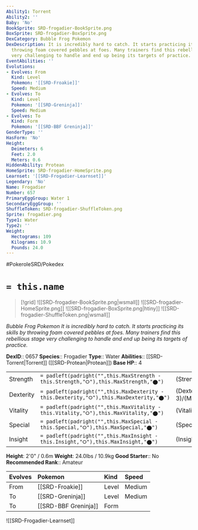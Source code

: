 ```yaml
---
Ability1: Torrent
Ability2: ''
Baby: 'No'
BookSprite: SRD-frogadier-BookSprite.png
BoxSprite: SRD-frogadier-BoxSprite.png
DexCategory: Bubble Frog Pokemon
DexDescription: It is incredibly hard to catch. It starts practicing its skills by
  throwing foam covered pebbles at foes. Many trainers find this rebellious stage
  very challenging to handle and end up being its targets of practice.
EventAbilities: ''
Evolutions:
- Evolves: From
  Kind: Level
  Pokemon: '[[SRD-Froakie]]'
  Speed: Medium
- Evolves: To
  Kind: Level
  Pokemon: '[[SRD-Greninja]]'
  Speed: Medium
- Evolves: To
  Kind: Form
  Pokemon: '[[SRD-BBF Greninja]]'
GenderType: ''
HasForm: 'No'
Height:
  Deimeters: 6
  Feet: 2.0
  Meters: 0.6
HiddenAbility: Protean
HomeSprite: SRD-frogadier-HomeSprite.png
Learnset: '[[SRD-Frogadier-Learnset]]'
Legendary: 'No'
Name: Frogadier
Number: 657
PrimaryEggGroup: Water 1
SecondaryEggGroup: ''
ShuffleToken: SRD-frogadier-ShuffleToken.png
Sprite: frogadier.png
Type1: Water
Type2: ''
Weight:
  Hectograms: 109
  Kilograms: 10.9
  Pounds: 24.0
---
```


#PokeroleSRD/Pokedex

# `= this.name`

> [!grid]
> ![[SRD-frogadier-BookSprite.png|wsmall]]
> ![[SRD-frogadier-HomeSprite.png]]
> ![[SRD-frogadier-BoxSprite.png|htiny]]
> ![[SRD-frogadier-ShuffleToken.png|wsmall]]


*Bubble Frog Pokemon*
*It is incredibly hard to catch. It starts practicing its skills by throwing foam covered pebbles at foes. Many trainers find this rebellious stage very challenging to handle and end up being its targets of practice.*

**DexID**:: 0657
**Species**:: Frogadier
**Type**:: Water
**Abilities**:: [[SRD-Torrent|Torrent]] ([[SRD-Protean|Protean]])
**Base HP**:: 4

|           |                                                                                        |                                          |
| --------- | -------------------------------------------------------------------------------------- | ---------------------------------------- |
| Strength  | `= padleft(padright("",this.MaxStrength - this.Strength,"⭘"),this.MaxStrength,"⬤")`    | (Strength::2)/(MaxStrength::4)   |
| Dexterity | `= padleft(padright("",this.MaxDexterity - this.Dexterity,"⭘"),this.MaxDexterity,"⬤")` | (Dexterity:: 3)/(MaxDexterity::6) |
| Vitality  | `= padleft(padright("",this.MaxVitality - this.Vitality,"⭘"),this.MaxVitality,"⬤")`    | (Vitality::2)/(MaxVitality::4)   |
| Special   | `= padleft(padright("",this.MaxSpecial - this.Special,"⭘"),this.MaxSpecial,"⬤")`       | (Special::2)/(MaxSpecial::5)     |
| Insight   | `= padleft(padright("",this.MaxInsight - this.Insight,"⭘"),this.MaxInsight,"⬤")`       | (Insight::2)/(MaxInsight::4)     |

**Height**: 2'0" / 0.6m
**Weight**: 24.0lbs / 10.9kg
**Good Starter**:: No
**Recommended Rank**:: Amateur

| Evolves   | Pokemon              | Kind   | Speed   |
|:----------|:---------------------|:-------|:--------|
| From      | [[SRD-Froakie]]      | Level  | Medium  |
| To        | [[SRD-Greninja]]     | Level  | Medium  |
| To        | [[SRD-BBF Greninja]] | Form   |         |

![[SRD-Frogadier-Learnset]]